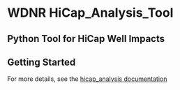 # WDNR HiCap_Analysis_Tool
Python Tool for HiCap Well Impacts
----------------------------------

Getting Started
---------------
For more details, see the [hicap_analysis documentation](https://doi-usgs.github.io/hicap_analysis/)
